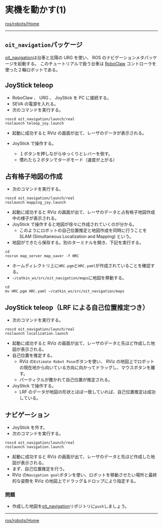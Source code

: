 # 実機を動かす(1)

[ros/robots/Home](Home.md)

---

## `oit_navigation`パッケージ

[oit_navigation](https://bitbucket.org/oit-trial/oit_navigation/src/master/)は台車と北陽の URG を使い、 ROS のナビゲーションメタパッケージを起動する。
このチュートリアルで扱う台車は [RoboClaw](http://www.ionmc.com/RoboClaw-2x30A-Motor-Controller_p_9.html) コントローラを使った２輪ロボットである。

## JoyStick teleop

- RoboClaw 、 URG 、 JoyStick を PC に接続する。
- SEVA の電源を入れる。
- 次のコマンドを実行する。

```shell
roscd oit_navigation/launch/real
roslaunch teleop_joy.launch
```

- 起動に成功すると RViz の画面が出て、レーザのデータが表示される。

- JoyStick で操作する。
  - １ボタンを押しながらゆっくりとレバーを倒す。
  - 慣れたら２ボタンでターボモード（速度が上がる）

## 占有格子地図の作成

- 次のコマンドを実行する。

```shell
roscd oit_navigation/launch/real
roslaunch mapping_joy.launch
```

- 起動に成功すると RViz の画面が出て、レーザのデータと占有格子地図作成中の様子が表示される。
- JoyStick で操作すると地図が徐々に作成されていくのが分かる。
  - このようにロボットの自己位置推定と地図作成を同時に行うことを SLAM (Simultaneous Localization and Mapping) という。
- 地図ができたら保存する。別のターミナルを開き、下記を実行する。

```shell
cd
rosrun map_server map_saver -f HRC
```

- ホームディレクトリ上に`HRC.pgm`と`HRC.yaml`が作成されていることを確認する。
- `~/catkin_ws/src/oit_navigation/maps`に地図を移動する。

```shell
cd
mv HRC.pgm HRC.yaml ~/catkin_ws/src/oit_navigation/maps
```

## JoyStick teleop（LRF による自己位置推定つき）

- 次のコマンドを実行する。

```shell
roscd oit_navigation/launch/real
roslaunch localization.launch
```

- 起動に成功すると RViz の画面が出て、レーザのデータと先ほど作成した地図が表示される。
- 自己位置を推定する。
  - RViz の`Estimate Robot Pose`ボタンを使い、 RViz の地図上でロボットの現在地から向いている方向に向かってドラッグし、マウスボタンを離す。
  - パーティクルが撒かれて自己位置が推定される。
- JoyStick で操作する。
  - LRF のデータが地図の形状とほぼ一致していれば、自己位置推定は成功している。

## ナビゲーション

- JoyStick を外す。
- 次のコマンドを実行する。

```shell
roscd oit_navigation/launch/real
roslaunch navigation.launch
```

- 起動に成功すると RViz の画面が出て、レーザのデータと先ほど作成した地図が表示される。
- まず、自己位置推定を行う。
- RViz の`Navigation goal`ボタンを使い、ロボットを移動させたい場所と最終的な姿勢を RViz の地図上でドラッグ＆ドロップにより指定する。

### 問題

- 作成した地図を[oit_navigation](https://bitbucket.org/oit-trial/oit_navigation/src/master/)リポジトリに`push`しましょう。

---

[ros/robots/Home](Home.md)
